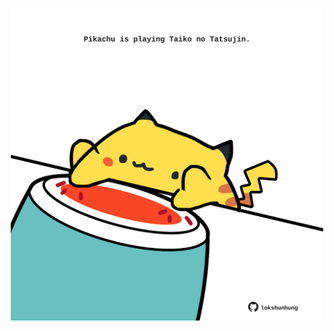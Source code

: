 <!-- built at 21/09/2021, 19:01:47 UTC -->
<p align="center">
  <img width="500" height="500" src="./ReadmeImage.svg">
</p>
